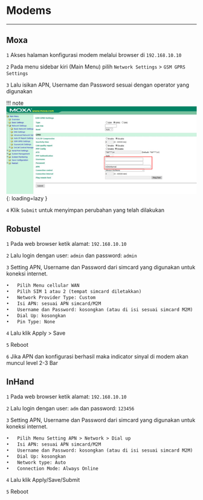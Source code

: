 # Modems
***

## Moxa

`1` Akses halaman konfigurasi modem melalui browser di `192.168.10.10`

`2` Pada menu sidebar kiri (Main Menu) pilih `Network Settings` > `GSM GPRS Settings` 

`3` Lalu isikan APN, Username dan Password sesuai dengan operator yang digunakan

!!! note
    ![Placeholder](img/moxa.jpg){: loading=lazy }

`4` Klik `Submit` untuk menyimpan perubahan yang telah dilakukan

## Robustel

`1` Pada web browser ketik alamat: `192.168.10.10`

`2`	Lalu login dengan user: `admin` dan password: `admin`

`3`	Setting APN, Username dan Password dari simcard yang digunakan untuk koneksi internet.

    •	Pilih Menu cellular WAN
    •	Pilih SIM 1 atau 2 (tempat simcard diletakkan)
    •	Network Provider Type: Custom
    •	Isi APN: sesuai APN simcard/M2M
    •	Username dan Password: kosongkan (atau di isi sesuai simcard M2M)
    •	Dial Up: kosongkan
    •	Pin Type: None

`4`	Lalu klik Apply > Save 

`5`	Reboot

`6`	Jika APN dan konfigurasi berhasil maka indicator sinyal di modem akan muncul level 2-3 Bar

## InHand

`1`	Pada web browser ketik alamat: `192.168.10.10`

`2`	Lalu login dengan user: `adm` dan password: `123456`

`3`	Setting APN, Username dan Password dari simcard yang digunakan untuk koneksi internet.

    •	Pilih Menu Setting APN > Network > Dial up 
    •	Isi APN: sesuai APN simcard/M2M
    •	Username dan Password: kosongkan (atau di isi sesuai simcard M2M)
    •	Dial Up: kosongkan
    •	Network type: Auto
    •	Connection Mode: Always Online

`4`	Lalu klik Apply/Save/Submit 

`5`	Reboot
